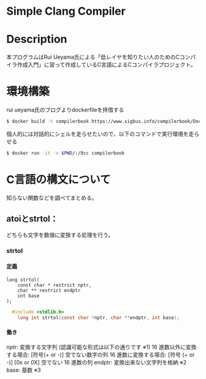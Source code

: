 # Simple Clang Compiler

# Description
本プログラムはRui Ueyama氏による「低レイヤを知りたい人のためのCコンパイラ作成入門」に習って作成しているC言語によるCコンパイラプロジェクト。

# 環境構築
rui ueyama氏のブログよりdockerfileを拝借する
```zsh
$ docker build -t compilerbook https://www.sigbus.info/compilerbook/Dockerfile
```
個人的には対話的にシェルを走らせたいので、以下のコマンドで実行環境を走らせる
```zsh
$ docker run -it -v $PWD/:/9cc compilerbook
```

# C言語の構文について
知らない関数などを調べてまとめる。

## atoiとstrtol：
どちらも文字を数値に変換する処理を行う。
### strtol
#### 定義

```
long strtol(
    const char * restrict nptr,
    char ** restrict endptr
    int base
);
```

```c
  #include <stdlib.h>
	long int strtol(const char *nptr, char **endptr, int base);
```
#### 働き
nptr: 変換する文字列 (認識可能な形式は以下の通りです ※1)
16 進数以外に変換する場合: [符号(+ or -)] 空でない数字の列
16 進数に変換する場合: [符号 (+ or -)] [0x or 0X] 空でない 16 進数の列
endptr: 変換出来ない文字列を格納 ※2
base: 基数 ※3
